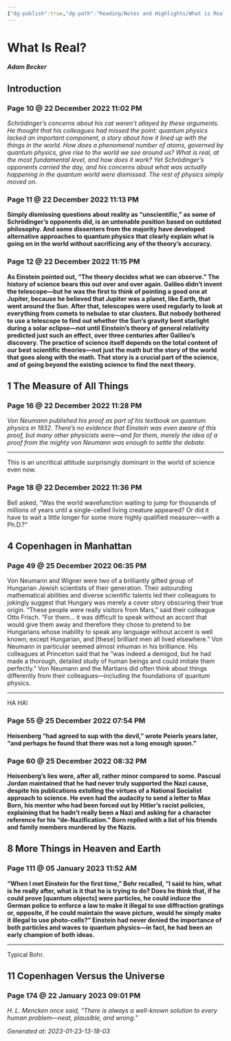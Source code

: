 ```yaml
---
{"dg-publish":true,"dg-path":"Reading/Notes and Highlights/What is Real by Adam Becker.md","permalink":"/reading/notes-and-highlights/what-is-real-by-adam-becker/","title":"Notes from What is Real by Adam Becker","tags":["reading-note"]}
---
```



# What Is Real?
##### Adam Becker

## Introduction
### Page 10 @ 22 December 2022 11:02 PM
*Schrödinger’s concerns about his cat weren’t allayed by these arguments. He thought that his colleagues had missed the point: quantum physics lacked an important component, a story about how it lined up with the things in the world. How does a phenomenal number of atoms, governed by quantum physics, give rise to the world we see around us? What is real, at the most fundamental level, and how does it work? Yet Schrödinger’s opponents carried the day, and his concerns about what was actually happening in the quantum world were dismissed. The rest of physics simply moved on.*

### Page 11 @ 22 December 2022 11:13 PM
**Simply dismissing questions about reality as “unscientific,” as some of Schrödinger’s opponents did, is an untenable position based on outdated philosophy. And some dissenters from the majority have developed alternative approaches to quantum physics that clearly explain what is going on in the world without sacrificing any of the theory’s accuracy.**

### Page 12 @ 22 December 2022 11:15 PM
**As Einstein pointed out, “The theory decides what we can observe.”
The history of science bears this out over and over again. Galileo didn’t invent the telescope—but he was the first to think of pointing a good one at Jupiter, because he believed that Jupiter was a planet, like Earth, that went around the Sun. After that, telescopes were used regularly to look at everything from comets to nebulae to star clusters. But nobody bothered to use a telescope to find out whether the Sun’s gravity bent starlight during a solar eclipse—not until Einstein’s theory of general relativity predicted just such an effect, over three centuries after Galileo’s discovery. The practice of science itself depends on the total content of our best scientific theories—not just the math but the story of the world that goes along with the math. That story is a crucial part of the science, and of going beyond the existing science to find the next theory.**

## 1 The Measure of All Things
### Page 16 @ 22 December 2022 11:28 PM
*Von Neumann published his proof as part of his textbook on quantum physics in 1932. There’s no evidence that Einstein was even aware of this proof, but many other physicists were—and for them, merely the idea of a proof from the mighty von Neumann was enough to settle the debate.*

---
This is an uncritical attitude surprisingly dominant in the world of science even now.

### Page 18 @ 22 December 2022 11:36 PM
Bell asked, “Was the world wavefunction waiting to jump for thousands of millions of years until a single-celled living creature appeared? Or did it have to wait a little longer for some more highly qualified measurer—with a Ph.D.?”

## 4 Copenhagen in Manhattan
### Page 49 @ 25 December 2022 06:35 PM
Von Neumann and Wigner were two of a brilliantly gifted group of Hungarian Jewish scientists of their generation. Their astounding mathematical abilities and diverse scientific talents led their colleagues to jokingly suggest that Hungary was merely a cover story obscuring their true origin. “These people were really visitors from Mars,” said their colleague Otto Frisch. “For them… it was difficult to speak without an accent that would give them away and therefore they chose to pretend to be Hungarians whose inability to speak any language without accent is well known; except Hungarian, and [these] brilliant men all lived elsewhere.” Von Neumann in particular seemed almost inhuman in his brilliance. His colleagues at Princeton said that he “was indeed a demigod, but he had made a thorough, detailed study of human beings and could imitate them perfectly.” Von Neumann and the Martians did often think about things differently from their colleagues—including the foundations of quantum physics.

---
HA HA!

### Page 55 @ 25 December 2022 07:54 PM
**Heisenberg “had agreed to sup with the devil,” wrote Peierls years later, “and perhaps he found that there was not a long enough spoon.”**

### Page 60 @ 25 December 2022 08:32 PM
**Heisenberg’s lies were, after all, rather minor compared to some. Pascual Jordan maintained that he had never truly supported the Nazi cause, despite his publications extolling the virtues of a National Socialist approach to science. He even had the audacity to send a letter to Max Born, his mentor who had been forced out by Hitler’s racist policies, explaining that he hadn’t really been a Nazi and asking for a character reference for his “de-Nazification.” Born replied with a list of his friends and family members murdered by the Nazis.**

## 8 More Things in Heaven and Earth
### Page 111 @ 05 January 2023 11:52 AM
**“When I met Einstein for the first time,” Bohr recalled, “I said to him, what is he really after, what is it that he is trying to do? Does he think that, if he could prove [quantum objects] were particles, he could induce the German police to enforce a law to make it illegal to use diffraction gratings or, opposite, if he could maintain the wave picture, would he simply make it illegal to use photo-cells?” Einstein had never denied the importance of both particles and waves to quantum physics—in fact, he had been an early champion of both ideas.**

---
Typical Bohr.

## 11 Copenhagen Versus the Universe
### Page 174 @ 22 January 2023 09:01 PM
*H. L. Mencken once said, “There is always a well-known solution to every human problem—neat, plausible, and wrong.”*



*Generated at: 2023-01-23-13-18-03*